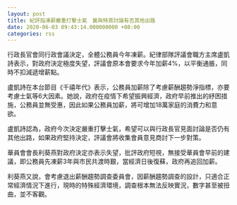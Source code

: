 ```yaml
---
layout: post
title: 紀評指凍薪嚴重打擊士氣　冀與特首討論有否其他出路
date: 2020-06-03 09:43:14.000000000 +08:00
categories: rss
---
```


行政長官會同行政會議決定，全體公務員今年凍薪。紀律部隊評議會職方主席盧凱詩表示，對政府決定極度失望，評議會原本會要求今年加薪4%，以平衡通脹，同時不扣減遞增薪點。

盧凱詩在本台節目《千禧年代》表示，公務員加薪除了考慮薪酬趨勢淨指標，亦要考慮士氣等6大因素。她說，政府在疫情下希望振興經濟，政府早前推出的紓困措施，公務員並無受惠，因此如果公務員加薪，將可增加18萬家庭的消費力和意欲。

盧凱詩認為，政府今次決定嚴重打擊士氣，希望可以與行政長官見面討論是否仍有其他出路，如果政府堅持決定，評議會將收集會員意見商討下一步對策。

華員會會長利葵燕對政府決定亦表示失望，批評政府短視，無接受華員會早前的建議，即公務員先凍薪3年與市民共渡時艱，當經濟日後復蘇，政府再追回加薪。

利葵燕又說，會考慮退出薪酬趨勢調查委員會，因薪酬趨勢調查的設計，只適合正常經濟情況下進行，現時的特殊經濟環境，調查根本無法反映實況，數字甚至被扭曲，並不客觀。
